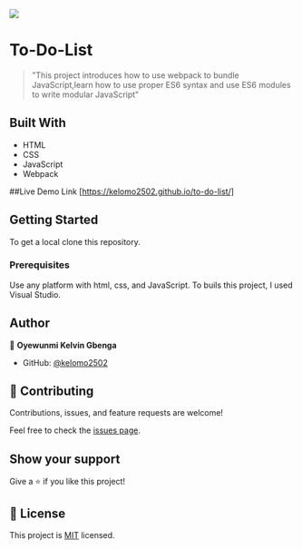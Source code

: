![](https://img.shields.io/badge/Microverse-blueviolet)

# To-Do-List
>"This project introduces how to use webpack to bundle JavaScript,learn how to use proper ES6 syntax and use ES6 modules to write modular JavaScript"

## Built With

- HTML
- CSS
- JavaScript
- Webpack

##Live Demo Link [https://kelomo2502.github.io/to-do-list/]

## Getting Started

To get a local clone this repository.

### Prerequisites

Use any platform with html, css, and JavaScript. To buils this project, I used Visual Studio.

## Author

👤 **Oyewunmi Kelvin Gbenga**

- GitHub: [@kelomo2502](https://github.com/kelomo2502)



## 🤝 Contributing

Contributions, issues, and feature requests are welcome!

Feel free to check the [issues page](../../issues/).

## Show your support

Give a ⭐️ if you like this project!

## 📝 License

This project is [MIT](https://github.com/microverseinc/readme-template/blob/master/MIT.md) licensed.
